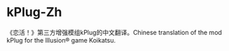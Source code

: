 # kPlug-Zh
《恋活！》第三方增强模组kPlug的中文翻译。Chinese translation of the mod kPlug for the Illusion® game Koikatsu. 
